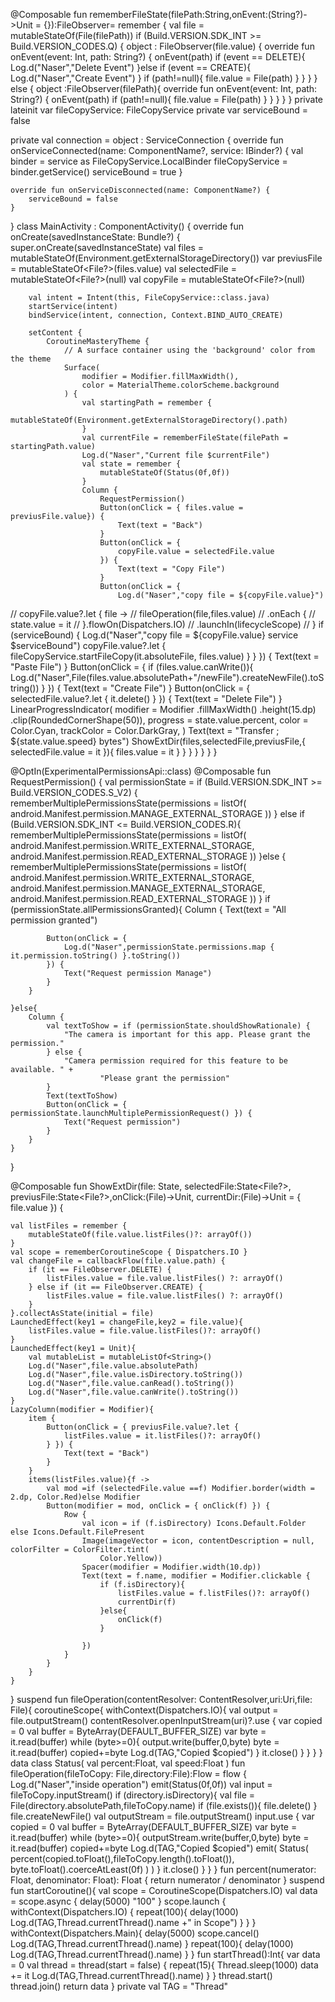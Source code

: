 @Composable
fun rememberFileState(filePath:String,onEvent:(String?)->Unit = {}):FileObserver= remember {
    val file = mutableStateOf(File(filePath))
    if (Build.VERSION.SDK_INT >= Build.VERSION_CODES.Q) {
        object : FileObserver(file.value) {
            override fun onEvent(event: Int, path: String?) {
                onEvent(path)
                if (event == DELETE){
                    Log.d("Naser","Delete Event")
                }else if (event == CREATE){
                    Log.d("Naser","Create Event")
                }
                if (path!=null){
                    file.value = File(path)
                }
            }
        }
    } else {
        object :FileObserver(filePath){
            override fun onEvent(event: Int, path: String?) {
                onEvent(path)
                if (path!=null){
                    file.value = File(path)
                }
            }
        }
    }
}
private lateinit var fileCopyService: FileCopyService
private var serviceBound = false

private val connection = object : ServiceConnection {
    override fun onServiceConnected(name: ComponentName?, service: IBinder?) {
        val binder = service as FileCopyService.LocalBinder
        fileCopyService = binder.getService()
        serviceBound = true
    }

    override fun onServiceDisconnected(name: ComponentName?) {
        serviceBound = false
    }
}
class MainActivity : ComponentActivity() {
    override fun onCreate(savedInstanceState: Bundle?) {
        super.onCreate(savedInstanceState)
        val files = mutableStateOf(Environment.getExternalStorageDirectory())
        var previusFile = mutableStateOf<File?>(files.value)
        val selectedFile = mutableStateOf<File?>(null)
        val copyFile = mutableStateOf<File?>(null)

        val intent = Intent(this, FileCopyService::class.java)
        startService(intent)
        bindService(intent, connection, Context.BIND_AUTO_CREATE)

        setContent {
            CoroutineMasteryTheme {
                // A surface container using the 'background' color from the theme
                Surface(
                    modifier = Modifier.fillMaxWidth(),
                    color = MaterialTheme.colorScheme.background
                ) {
                    val startingPath = remember {
                        mutableStateOf(Environment.getExternalStorageDirectory().path)
                    }
                    val currentFile = rememberFileState(filePath = startingPath.value)
                    Log.d("Naser","Current file $currentFile")
                    val state = remember {
                        mutableStateOf(Status(0f,0f))
                    }
                    Column {
                        RequestPermission()
                        Button(onClick = { files.value = previusFile.value}) {
                            Text(text = "Back")
                        }
                        Button(onClick = {
                            copyFile.value = selectedFile.value
                        }) {
                            Text(text = "Copy File")
                        }
                        Button(onClick = {
                            Log.d("Naser","copy file = ${copyFile.value}")
//                            copyFile.value?.let { file ->
//                                fileOperation(file,files.value)
//                                    .onEach {
//                                        state.value = it
//                                    }.flowOn(Dispatchers.IO)
//                                    .launchIn(lifecycleScope)
//                            }
                            if (serviceBound) {
                                Log.d("Naser","copy file = ${copyFile.value} service $serviceBound")
                                copyFile.value?.let {
                                    fileCopyService.startFileCopy(it.absoluteFile, files.value)
                                }
                            }
                        }) {
                            Text(text = "Paste File")
                        }
                        Button(onClick = {
                            if (files.value.canWrite()){
                                Log.d("Naser",File(files.value.absolutePath+"/newFile").createNewFile().toString())
                            }
                        }) {
                            Text(text = "Create File")
                        }
                        Button(onClick = {
                            selectedFile.value?.let { it.delete() }
                        }) {
                            Text(text = "Delete File")
                        }
                        LinearProgressIndicator(
                            modifier = Modifier
                                .fillMaxWidth()
                                .height(15.dp)
                                .clip(RoundedCornerShape(50)),
                            progress = state.value.percent,
                            color = Color.Cyan,
                            trackColor = Color.DarkGray,
                        )
                        Text(text = "Transfer ; ${state.value.speed} bytes")
                        ShowExtDir(files,selectedFile,previusFile,{
                            selectedFile.value = it
                        }){
                            files.value = it
                        }
                    }
                }
            }
        }
    }
}

@OptIn(ExperimentalPermissionsApi::class)
@Composable
fun RequestPermission() {
    val permissionState = if (Build.VERSION.SDK_INT >= Build.VERSION_CODES.S_V2) {
        rememberMultiplePermissionsState(permissions = listOf(
                android.Manifest.permission.MANAGE_EXTERNAL_STORAGE
            ))
    } else if (Build.VERSION.SDK_INT <= Build.VERSION_CODES.R){
        rememberMultiplePermissionsState(permissions = listOf(
            android.Manifest.permission.WRITE_EXTERNAL_STORAGE,
            android.Manifest.permission.READ_EXTERNAL_STORAGE
        ))
    }else {
        rememberMultiplePermissionsState(permissions = listOf(
            android.Manifest.permission.WRITE_EXTERNAL_STORAGE,
            android.Manifest.permission.MANAGE_EXTERNAL_STORAGE,
            android.Manifest.permission.READ_EXTERNAL_STORAGE
        ))
    }
    if (permissionState.allPermissionsGranted){
        Column {
            Text(text = "All permission granted")

            Button(onClick = {
                Log.d("Naser",permissionState.permissions.map { it.permission.toString() }.toString())
            }) {
                Text("Request permission Manage")
            }
        }

    }else{
        Column {
            val textToShow = if (permissionState.shouldShowRationale) {
                "The camera is important for this app. Please grant the permission."
            } else {
                "Camera permission required for this feature to be available. " +
                        "Please grant the permission"
            }
            Text(textToShow)
            Button(onClick = { permissionState.launchMultiplePermissionRequest() }) {
                Text("Request permission")
            }
        }
    }
}

@Composable
fun ShowExtDir(file: State<File>,
               selectedFile:State<File?>,
               previusFile:State<File?>,onClick:(File)->Unit,
               currentDir:(File)->Unit = { file.value }) {

    val listFiles = remember {
        mutableStateOf(file.value.listFiles()?: arrayOf())
    }
    val scope = rememberCoroutineScope { Dispatchers.IO }
    val changeFile = callbackFlow(file.value.path) {
        if (it == FileObserver.DELETE) {
            listFiles.value = file.value.listFiles() ?: arrayOf()
        } else if (it == FileObserver.CREATE) {
            listFiles.value = file.value.listFiles() ?: arrayOf()
        }
    }.collectAsState(initial = file)
    LaunchedEffect(key1 = changeFile,key2 = file.value){
        listFiles.value = file.value.listFiles()?: arrayOf()
    }
    LaunchedEffect(key1 = Unit){
        val mutableList = mutableListOf<String>()
        Log.d("Naser",file.value.absolutePath)
        Log.d("Naser",file.value.isDirectory.toString())
        Log.d("Naser",file.value.canRead().toString())
        Log.d("Naser",file.value.canWrite().toString())
    }
    LazyColumn(modifier = Modifier){
        item {
            Button(onClick = { previusFile.value?.let {
                listFiles.value = it.listFiles()?: arrayOf()
            } }) {
                Text(text = "Back")
            }
        }
        items(listFiles.value){f ->
            val mod =if (selectedFile.value ==f) Modifier.border(width = 2.dp, Color.Red)else Modifier
            Button(modifier = mod, onClick = { onClick(f) }) {
                Row {
                    val icon = if (f.isDirectory) Icons.Default.Folder else Icons.Default.FilePresent
                    Image(imageVector = icon, contentDescription = null, colorFilter = ColorFilter.tint(
                        Color.Yellow))
                    Spacer(modifier = Modifier.width(10.dp))
                    Text(text = f.name, modifier = Modifier.clickable {
                        if (f.isDirectory){
                            listFiles.value = f.listFiles()?: arrayOf()
                            currentDir(f)
                        }else{
                            onClick(f)
                        }

                    })
                }
            }
        }
    }
}
suspend fun fileOperation(contentResolver: ContentResolver,uri:Uri,file: File){
    coroutineScope{
        withContext(Dispatchers.IO){
            val output = file.outputStream()
            contentResolver.openInputStream(uri)?.use {
                var copied = 0
                val buffer = ByteArray(DEFAULT_BUFFER_SIZE)
                var byte = it.read(buffer)
                while (byte>=0){
                    output.write(buffer,0,byte)
                    byte = it.read(buffer)
                    copied+=byte
                    Log.d(TAG,"Copied $copied")
                }
                it.close()
            }
        }
    }
}
data class Status(
    val percent:Float,
    val speed:Float
)
fun fileOperation(fileToCopy: File,directory:File):Flow<Status> = flow {
    Log.d("Naser","inside operation")
    emit(Status(0f,0f))
            val input = fileToCopy.inputStream()
            if (directory.isDirectory){
                val file = File(directory.absolutePath,fileToCopy.name)
                if (file.exists()){
                    file.delete()
                }
                file.createNewFile()
                val outputStream = file.outputStream()
                input.use {
                    var copied = 0
                    val buffer = ByteArray(DEFAULT_BUFFER_SIZE)
                    var byte = it.read(buffer)
                    while (byte>=0){
                        outputStream.write(buffer,0,byte)
                        byte = it.read(buffer)
                        copied+=byte
                        Log.d(TAG,"Copied $copied")
                        emit(
                            Status(
                            percent(copied.toFloat(),fileToCopy.length().toFloat()),
                            byte.toFloat().coerceAtLeast(0f)
                        )
                        )
                    }
                    it.close()
                }
            }
}
fun percent(numerator: Float, denominator: Float): Float {
    return numerator / denominator
}
suspend fun startCoroutine(){
    val scope = CoroutineScope(Dispatchers.IO)
    val data = scope.async {
        delay(5000)
        "100"
    }
    scope.launch {
        withContext(Dispatchers.IO) {
            repeat(100){
                delay(1000)
                Log.d(TAG,Thread.currentThread().name +" in Scope")
            }
        }
    }
    withContext(Dispatchers.Main){
        delay(5000)
        scope.cancel()
        Log.d(TAG,Thread.currentThread().name)
    }
    repeat(100){
        delay(1000)
        Log.d(TAG,Thread.currentThread().name)
    }
}
fun startThread():Int{
    var data = 0
   val thread =  thread(start = false) {
        repeat(15){
            Thread.sleep(1000)
            data += it
            Log.d(TAG,Thread.currentThread().name)
        }
    }
    thread.start()
    thread.join()
    return data
}
private val TAG = "Thread"

